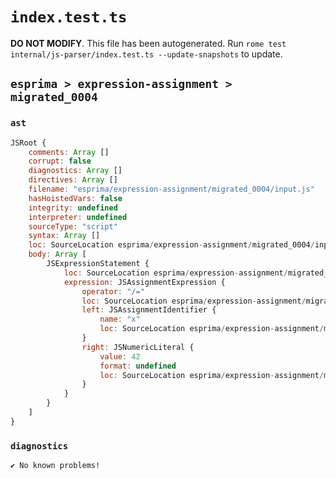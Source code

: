 # `index.test.ts`

**DO NOT MODIFY**. This file has been autogenerated. Run `rome test internal/js-parser/index.test.ts --update-snapshots` to update.

## `esprima > expression-assignment > migrated_0004`

### `ast`

```javascript
JSRoot {
	comments: Array []
	corrupt: false
	diagnostics: Array []
	directives: Array []
	filename: "esprima/expression-assignment/migrated_0004/input.js"
	hasHoistedVars: false
	integrity: undefined
	interpreter: undefined
	sourceType: "script"
	syntax: Array []
	loc: SourceLocation esprima/expression-assignment/migrated_0004/input.js 1:0-2:0
	body: Array [
		JSExpressionStatement {
			loc: SourceLocation esprima/expression-assignment/migrated_0004/input.js 1:0-1:7
			expression: JSAssignmentExpression {
				operator: "/="
				loc: SourceLocation esprima/expression-assignment/migrated_0004/input.js 1:0-1:7
				left: JSAssignmentIdentifier {
					name: "x"
					loc: SourceLocation esprima/expression-assignment/migrated_0004/input.js 1:0-1:1 (x)
				}
				right: JSNumericLiteral {
					value: 42
					format: undefined
					loc: SourceLocation esprima/expression-assignment/migrated_0004/input.js 1:5-1:7
				}
			}
		}
	]
}
```

### `diagnostics`

```
✔ No known problems!

```

